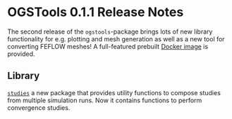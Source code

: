 # OGSTools 0.1.1 Release Notes

The second release of the `ogstools`-package brings lots of new library functionality for e.g. plotting and mesh generation as well as a new tool for converting FEFLOW meshes! A full-featured prebuilt [Docker image](../user-guide/docker.md) is provided.

## Library

[`studies`](../user-guide/studies.md) a new package that provides utility functions to compose studies from multiple simulation
runs. Now it contains functions to perform convergence studies.
